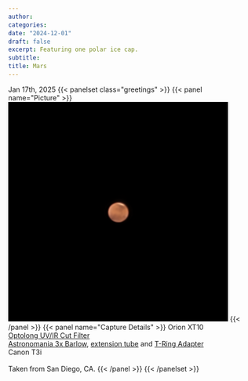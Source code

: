 ```yaml
---
author:
categories:
date: "2024-12-01"
draft: false
excerpt: Featuring one polar ice cap.
subtitle: 
title: Mars
---
```


Jan 17th, 2025
{{< panelset class="greetings" >}}
{{< panel name="Picture" >}}
![Mars at Opposition 2025](featured.png)
{{< /panel >}}
{{< panel name="Capture Details" >}}
Orion XT10 \
[Optolong UV/IR Cut Filter](https://agenaastro.com/optolong-1-25-uv-ir-cut-filter.html) \
[Astronomania 3x Barlow](https://www.amazon.com/dp/B0140UAEBA?ref_=ppx_hzsearch_conn_dt_b_fed_asin_title_2), [extension tube](https://www.amazon.com/dp/B0140U9URO?ref_=ppx_hzsearch_conn_dt_b_fed_asin_title_3&th=1) and [T-Ring Adapter](https://www.amazon.com/dp/B0140U9KLK?ref_=ppx_hzsearch_conn_dt_b_fed_asin_title_3&th=1) \
Canon T3i \
\
Taken from San Diego, CA.
{{< /panel >}}
{{< /panelset >}}
